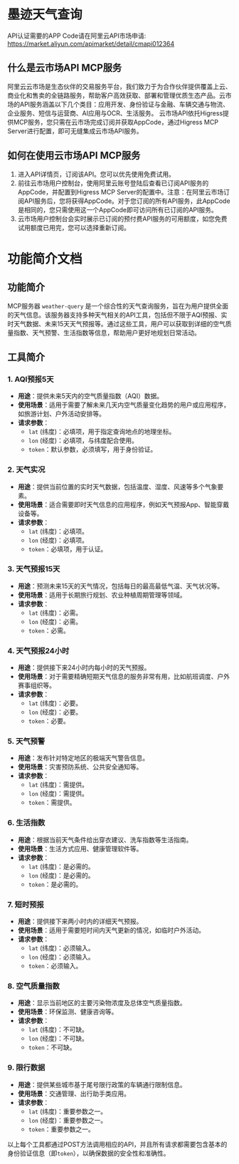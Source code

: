 # 墨迹天气查询

API认证需要的APP Code请在阿里云API市场申请: https://market.aliyun.com/apimarket/detail/cmapi012364

## 什么是云市场API MCP服务

阿里云云市场是生态伙伴的交易服务平台，我们致力于为合作伙伴提供覆盖上云、商业化和售卖的全链路服务，帮助客户高效获取、部署和管理优质生态产品。云市场的API服务涵盖以下几个类目：应用开发、身份验证与金融、车辆交通与物流、企业服务、短信与运营商、AI应用与OCR、生活服务。
云市场API依托Higress提供MCP服务，您只需在云市场完成订阅并获取AppCode，通过Higress MCP Server进行配置，即可无缝集成云市场API服务。

## 如何在使用云市场API MCP服务

1. 进入API详情页，订阅该API。您可以优先使用免费试用。
2. 前往云市场用户控制台，使用阿里云账号登陆后查看已订阅API服务的AppCode，并配置到Higress MCP Server的配置中。注意：在阿里云市场订阅API服务后，您将获得AppCode。对于您订阅的所有API服务，此AppCode是相同的，您只需使用这一个AppCode即可访问所有已订阅的API服务。
3. 云市场用户控制台会实时展示已订阅的预付费API服务的可用额度，如您免费试用额度已用完，您可以选择重新订阅。

# 功能简介文档

## 功能简介
MCP服务器 `weather-query` 是一个综合性的天气查询服务，旨在为用户提供全面的天气信息。该服务器支持多种天气相关的API工具，包括但不限于AQI预报、实时天气数据、未来15天天气预报等。通过这些工具，用户可以获取到详细的空气质量指数、天气预警、生活指数等信息，帮助用户更好地规划日常活动。

## 工具简介

### 1. AQI预报5天
- **用途**：提供未来5天内的空气质量指数（AQI）数据。
- **使用场景**：适用于需要了解未来几天内空气质量变化趋势的用户或应用程序，如旅游计划、户外活动安排等。
- **请求参数**：
  - `lat` (纬度)：必填项，用于指定查询地点的地理坐标。
  - `lon` (经度)：必填项，与纬度配合使用。
  - `token`：默认参数，必须填写，用于身份验证。

### 2. 天气实况
- **用途**：提供当前位置的实时天气数据，包括温度、湿度、风速等多个气象要素。
- **使用场景**：适合需要即时天气信息的应用程序，例如天气预报App、智能穿戴设备等。
- **请求参数**：
  - `lat` (纬度)：必填项。
  - `lon` (经度)：必填项。
  - `token`：必填项，用于认证。

### 3. 天气预报15天
- **用途**：预测未来15天的天气情况，包括每日的最高最低气温、天气状况等。
- **使用场景**：适用于长期旅行规划、农业种植周期管理等领域。
- **请求参数**：
  - `lat` (纬度)：必需。
  - `lon` (经度)：必需。
  - `token`：必需。

### 4. 天气预报24小时
- **用途**：提供接下来24小时内每小时的天气预报。
- **使用场景**：对于需要精确短期天气信息的服务非常有用，比如航班调度、户外赛事组织等。
- **请求参数**：
  - `lat` (纬度)：必要。
  - `lon` (经度)：必要。
  - `token`：必要。

### 5. 天气预警
- **用途**：发布针对特定地区的极端天气警告信息。
- **使用场景**：灾害预防系统、公共安全通知等。
- **请求参数**：
  - `lat` (纬度)：需提供。
  - `lon` (经度)：需提供。
  - `token`：需提供。

### 6. 生活指数
- **用途**：根据当前天气条件给出穿衣建议、洗车指数等生活指南。
- **使用场景**：生活方式应用、健康管理软件等。
- **请求参数**：
  - `lat` (纬度)：是必需的。
  - `lon` (经度)：是必需的。
  - `token`：是必需的。

### 7. 短时预报
- **用途**：提供接下来两小时内的详细天气预报。
- **使用场景**：适用于需要短时间内天气更新的情况，如临时户外活动。
- **请求参数**：
  - `lat` (纬度)：必须输入。
  - `lon` (经度)：必须输入。
  - `token`：必须输入。

### 8. 空气质量指数
- **用途**：显示当前地区的主要污染物浓度及总体空气质量指数。
- **使用场景**：环保监测、健康咨询等。
- **请求参数**：
  - `lat` (纬度)：不可缺。
  - `lon` (经度)：不可缺。
  - `token`：不可缺。

### 9. 限行数据
- **用途**：提供某些城市基于尾号限行政策的车辆通行限制信息。
- **使用场景**：交通管理、出行助手类应用。
- **请求参数**：
  - `lat` (纬度)：重要参数之一。
  - `lon` (经度)：重要参数之一。
  - `token`：重要参数之一。

以上每个工具都通过POST方法调用相应的API，并且所有请求都需要包含基本的身份验证信息（即`token`），以确保数据的安全性和准确性。
